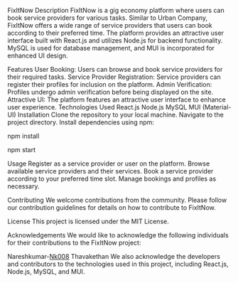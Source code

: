 FixItNow
Description
FixItNow is a gig economy platform where users can book service providers for various tasks. Similar to Urban Company, FixItNow offers a wide range of service providers that users can book according to their preferred time. The platform provides an attractive user interface built with React.js and utilizes Node.js for backend functionality. MySQL is used for database management, and MUI is incorporated for enhanced UI design.

Features
User Booking: Users can browse and book service providers for their required tasks.
Service Provider Registration: Service providers can register their profiles for inclusion on the platform.
Admin Verification: Profiles undergo admin verification before being displayed on the site.
Attractive UI: The platform features an attractive user interface to enhance user experience.
Technologies Used
React.js
Node.js
MySQL
MUI (Material-UI)
Installation
Clone the repository to your local machine.
Navigate to the project directory.
Install dependencies using npm:

npm install

npm start

Usage
Register as a service provider or user on the platform.
Browse available service providers and their services.
Book a service provider according to your preferred time slot.
Manage bookings and profiles as necessary.


Contributing
We welcome contributions from the community. Please follow our contribution guidelines for details on how to contribute to FixItNow.

License
This project is licensed under the MIT License.


Acknowledgements
We would like to acknowledge the following individuals for their contributions to the FixItNow project:

Nareshkumar-[Nk008](https://github.com/Nk008)
Thavakethan 
We also acknowledge the developers and contributors to the technologies used in this project, including React.js, Node.js, MySQL, and MUI.

